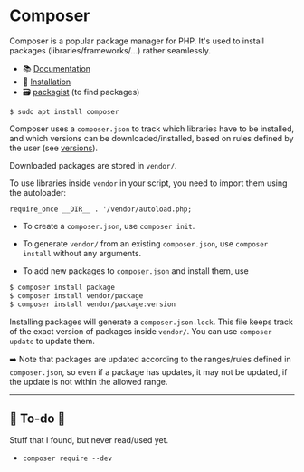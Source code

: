 # Composer

<div class="row row-cols-md-2 mt-3"><div>

Composer is a popular package manager for PHP. It's used to install packages (libraries/frameworks/...) rather seamlessly.

* 📚 [Documentation](https://getcomposer.org/doc/01-basic-usage.md)
* 🔑 [Installation](https://getcomposer.org/download/)
* 🗃️ [packagist](https://packagist.org/) (to find packages)

```
$ sudo apt install composer
```

Composer uses a `composer.json` to track which libraries have to be installed, and which versions can be downloaded/installed, based on rules defined by the user (see [versions](https://getcomposer.org/doc/articles/versions.md)).

Downloaded packages are stored in `vendor/`.

To use libraries inside `vendor` in your script, you need to import them using the autoloader:

```
require_once __DIR__ . '/vendor/autoload.php;
```
</div><div>

* To create a `composer.json`, use `composer init`.

* To generate `vendor/` from an existing `composer.json`, use `composer install` without any arguments.

* To add new packages to `composer.json` and install them, use

```bash
$ composer install package
$ composer install vendor/package
$ composer install vendor/package:version
```

Installing packages will generate a `composer.json.lock`. This file keeps track of the exact version of packages inside `vendor/`. You can use `composer update` to update them.

➡️ Note that packages are updated according to the ranges/rules defined in `composer.json`, so even if a package has updates, it may not be updated, if the update is not within the allowed range.
</div></div>

<hr class="sep-both">

## 👻 To-do 👻

Stuff that I found, but never read/used yet.

<div class="row row-cols-md-2"><div>

* `composer require --dev`
</div><div>


</div></div>